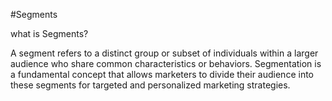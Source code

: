 #Segments

what is Segments?

A  segment refers to a distinct group or subset of individuals within a larger audience who share common characteristics or behaviors. Segmentation is a fundamental concept that allows marketers to divide their audience into these segments for targeted and personalized marketing strategies.

